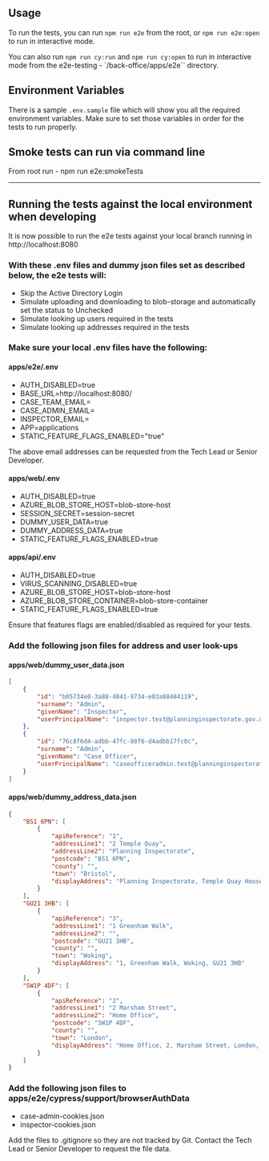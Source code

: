 ## Usage

To run the tests, you can run `npm run e2e` from the root, or `npm run e2e:open` to run in interactive mode. 

You can also run `npm run cy:run` and `npm run cy:open` to run in interactive mode from the e2e-testing - `/back-office/apps/e2e`` directory.

## Environment Variables

There is a sample `.env.sample` file which will show you all the required environment variables. Make sure to set those variables in order for the tests to run properly.


## Smoke tests can run via command line
From root run - npm run e2e:smokeTests

***

## Running the tests against the local environment when developing

It is now possible to run the e2e tests against your local branch running in http://localhost:8080  

### With these .env files and dummy json files set as described below, the e2e tests will:

- Skip the Active Directory Login
- Simulate uploading and downloading to blob-storage and automatically set the status to Unchecked
- Simulate looking up users required in the tests
- Simulate looking up addresses required in the tests

### Make sure your local .env files have the following:

#### apps/e2e/.env
- AUTH_DISABLED=true
- BASE_URL=http://localhost:8080/
- CASE_TEAM_EMAIL=
- CASE_ADMIN_EMAIL=
- INSPECTOR_EMAIL=
- APP=applications
- STATIC_FEATURE_FLAGS_ENABLED="true"

The above email addresses can be requested from the Tech Lead or Senior Developer.

#### apps/web/.env
- AUTH_DISABLED=true
- AZURE_BLOB_STORE_HOST=blob-store-host
- SESSION_SECRET=session-secret
- DUMMY_USER_DATA=true
- DUMMY_ADDRESS_DATA=true
- STATIC_FEATURE_FLAGS_ENABLED=true

#### apps/api/.env
- AUTH_DISABLED=true
- VIRUS_SCANNING_DISABLED=true
- AZURE_BLOB_STORE_HOST=blob-store-host
- AZURE_BLOB_STORE_CONTAINER=blob-store-container
- STATIC_FEATURE_FLAGS_ENABLED=true

Ensure that features flags are enabled/disabled as required for your tests.

### Add the following json files for address and user look-ups

#### apps/web/dummy_user_data.json
```json 
[ 
	{
		"id": "b05734e0-3a88-4841-9734-e03a88484119",
		"surname": "Admin",
		"givenName": "Inspector",
		"userPrincipalName": "inspector.test@planninginspectorate.gov.uk"
	},
	{
		"id": "76c8f6d4-adbb-47fc-88f6-d4adbb17fc0c",
		"surname": "Admin",
		"givenName": "Case Officer",
		"userPrincipalName": "caseofficeradmin.test@planninginspectorate.gov.uk"
	}
]
```

#### apps/web/dummy_address_data.json
```json 
{
	"BS1 6PN": [
		{
			"apiReference": "1",
			"addressLine1": "2 Temple Quay",
			"addressLine2": "Planning Inspectorate",
			"postcode": "BS1 6PN",
			"county": "",
			"town": "Bristol",
			"displayAddress": "Planning Inspectorate, Temple Quay House, 2, The Square, Temple Quay, Bristol, BS1 6PN"
		}
	],
	"GU21 3HB": [
		{
			"apiReference": "3",
			"addressLine1": "1 Greenham Walk",
			"addressLine2": "",
			"postcode": "GU21 3HB",
			"county": "",
			"town": "Woking",
			"displayAddress": "1, Greenham Walk, Woking, GU21 3HB"
		}
	],
	"SW1P 4DF": [
		{
			"apiReference": "2",
			"addressLine1": "2 Marsham Street",
			"addressLine2": "Home Office",
			"postcode": "SW1P 4DF",
			"county": "",
			"town": "London",
			"displayAddress": "Home Office, 2, Marsham Street, London, SW1P 4DF"
		}
	]
}
```

### Add the following json files to apps/e2e/cypress/support/browserAuthData

- case-admin-cookies.json
- inspector-cookies.json

Add the files to .gitignore so they are not tracked by Git. Contact the Tech Lead or Senior Developer to request the file data. 
